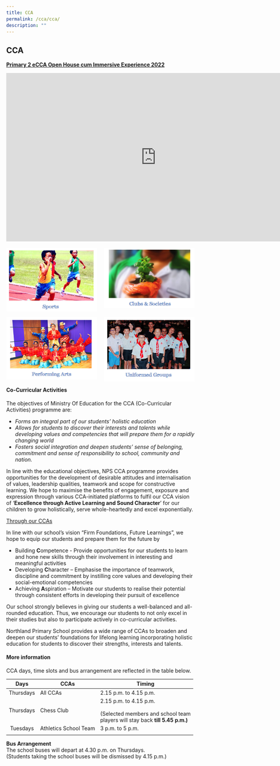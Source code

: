 ```yaml
---
title: CCA
permalink: /cca/cca/
description: ""
---
```

## CCA

**[Primary 2 eCCA Open House cum Immersive Experience 2022](https://youtu.be/bI4alg3Av4Q)**

<iframe width="800" height="450" src="https://www.youtube.com/embed/bI4alg3Av4Q" title="NPS eCCA Open House cum Immersive Experience 2022" frameborder="0" allow="accelerometer; autoplay; clipboard-write; encrypted-media; gyroscope; picture-in-picture; web-share" allowfullscreen=""></iframe>

<p><a href="/cca/Sports/sports/">
<img style="width:48%" align="left" src="/images/ccasports.jpg">
</a></p>

<p><a href="/cca/Clubs-and-Societies/cs/">
<img style="width:48%" align="right" src="/images/ccaclubs.jpg">
</a></p>
<br clear="left">

<p><a href="/cca/Performing-Arts/pa/">
<img style="width:48%" align="left" src="/images/ccaperforming.jpg">
</a></p>

<p><a href="/cca/Uniformed-Groups/ug/">
<img style="width:48%" align="right" src="/images/ccauniformed.jpg">
</a></p>
<br clear="left">

#### Co-Curricular Activities

The objectives of Ministry Of Education for the CCA (Co-Curricular Activities) programme are:

* _Forms an integral part of our students’ holistic education_
* _Allows for students to discover their interests and talents while developing values and competencies that will prepare them for a rapidly changing world_
* _Fosters social integration and deepen students’ sense of belonging, commitment and sense of responsibility to school, community and nation._

In line with the educational objectives, NPS CCA programme provides opportunities for the development of desirable attitudes and internalisation of values, leadership qualities, teamwork and scope for constructive learning. We hope to maximise the benefits of engagement, exposure and expression through various CCA-initiated platforms to fulfil our CCA vision of ‘**Excellence through Active Learning and Sound Character**’ for our children to grow holistically, serve whole-heartedly and excel exponentially.

<u>Through our CCAs</u>

In line with our school’s vision “Firm Foundations, Future Learnings”, we hope to equip our students and prepare them for the future by

* Building&nbsp;**C**ompetence - Provide opportunities for our students to learn and hone new skills through their involvement in interesting and meaningful activities
* Developing&nbsp;**C**haracter – Emphasise the importance of teamwork, discipline and commitment by instilling core values and developing their social-emotional competencies
* Achieving&nbsp;**A**spiration – Motivate our students to realise their potential through consistent efforts in developing their pursuit of excellence

Our school strongly believes in giving our students a well-balanced and all-rounded education. Thus, we encourage our students to not only excel in their studies but also to participate actively in co-curricular activities.&nbsp;

Northland Primary School provides a wide range of CCAs to broaden and deepen our students’ foundations for lifelong learning incorporating holistic education for students to discover their strengths, interests and talents.

#### More information

CCA days, time slots and bus arrangement are reflected in the table below.

| **Days**  | **CCAs**  | **Timing**  |
|:-:|---|---|
| Thursdays  | All CCAs  | 2.15 p.m. to 4.15 p.m.  |
| Thursdays  | Chess Club  | 2.15 p.m. to 4.15 p.m. <br><br>(Selected members and school team <br>players will stay back&nbsp;**till 5.45 p.m.)**  |
| Tuesdays  | Athletics School Team  | 3 p.m. to 5 p.m.  |
|   |   |   |

**Bus Arrangement**<br>
The school buses will depart at&nbsp;4.30 p.m. on Thursdays.<br>(Students taking the school buses will be dismissed by 4.15 p.m.)